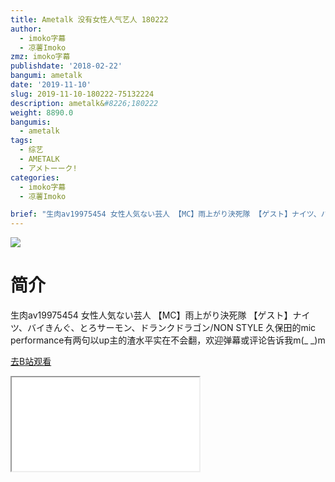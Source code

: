 ```yaml
---
title: Ametalk 没有女性人气艺人 180222
author:
  - imoko字幕
  - 凉薯Imoko
zmz: imoko字幕
publishdate: '2018-02-22'
bangumi: ametalk
date: '2019-11-10'
slug: 2019-11-10-180222-75132224
description: ametalk&#8226;180222
weight: 8890.0
bangumis:
  - ametalk
tags:
  - 综艺
  - AMETALK
  - アメトーーク!
categories:
  - imoko字幕
  - 凉薯Imoko

brief: "生肉av19975454 女性人気ない芸人 【MC】雨上がり決死隊 【ゲスト】ナイツ、バイきんぐ、とろサーモン、ドランクドラゴン/NON STYLE 久保田的mic performance有两句以up主的渣水平实在不会翻，欢迎弹幕或评论告诉我m(_ _)m"
---
```

![](https://raw.githubusercontent.com/tcgriffith/owaraisite/master/static/tmpimg/deedafbe63db8e6c95f00b2b944d6c4b3c80d098.jpg.480.jpg)
# 简介  
生肉av19975454
女性人気ない芸人
【MC】雨上がり決死隊 【ゲスト】ナイツ、バイきんぐ、とろサーモン、ドランクドラゴン/NON STYLE
久保田的mic performance有两句以up主的渣水平实在不会翻，欢迎弹幕或评论告诉我m(_ _)m  

[去B站观看](https://www.bilibili.com/video/av75132224/)
<div class ="resp-container"><iframe class="testiframe" src="//player.bilibili.com/player.html?aid=75132224"", scrolling="no", allowfullscreen="true" > </iframe></div> 
